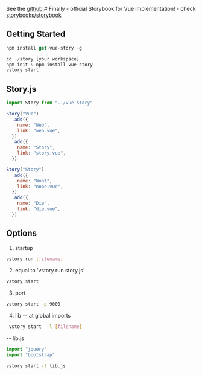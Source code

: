 See the [github](https://github.com/Aircity/vue-story).# Finally - official Storybook for Vue implementation! - check [storybooks/storybook](https://github.com/storybooks/storybook/tree/master/app/vue)

## Getting Started

```js
npm install get-vue-story -g
```

```js
cd ./story [your workspace]
npm init & npm install vue-story
vstory start
```

## Story.js

```js
import Story from "../vue-story"

Story("Vue")
  .add({
    name: "Web",
    link: "web.vue",
  })
  .add({
    name: "Story",
    link: "story.vue",
  })

Story("Story")
  .add({
    name: "Wont",
    link: "nope.vue",
  })
  .add({
    name: "Die",
    link: "die.vue",
  })
```

## Options

1.  startup

```bash
vstory run [filename]
```

2.  equal to 'vstory run story.js'

```bash
vstory start
```

3.  port

```bash
vstory start -p 9000
```

4.  lib -- at global imports

```bash
 vstory start  -l [filename]
```

-- lib.js

```js
import "jquery"
import "bootstrap"
```

```bash
vstory start -l lib.js
```
